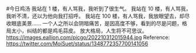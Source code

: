 #今日鸡汤  我站在 1 楼，有人骂我，我听到了很生气。 我站在 10 楼，有人骂我，我听不清，还以为他向我打招呼。 我站在 100 楼，有人骂我，我放眼望去，却尽收眼底美景…… 一个人之所以会阴暗痛苦，是因高度不够，看到的尽是问题，格局太小，纠结的都是鸡毛蒜皮。 放大格局，人生将不可思议。 https://images.eallion.com/picgo/202210312015944.jpg  Reference: https://twitter.com/MoiSuet/status/1348772357700141056